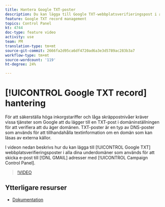 ```yaml
---
title: Hantera Google TXT-poster
description: Du kan lägga till Google TXT-webbplatsverifieringspost i alla dina underdomäner som används för att skicka e-post till GMAIL-adresser via Kontrollpanelen för Campaign.
feature: Google TXT record management
topics: Control Panel
kt: 4744
doc-type: feature video
activity: use
team: PM
translation-type: tm+mt
source-git-commit: 2666fa2d95ca6df4720ad6a3e3d5789ac283b3a7
workflow-type: tm+mt
source-wordcount: '119'
ht-degree: 24%

---
```



# [!UICONTROL Google TXT record] hantering

För att säkerställa höga inkorgstariffer och låga skräppostnivåer kräver vissa tjänster som Google att du lägger till en TXT-post i domäninställningen för att verifiera att du äger domänen. TXT-poster är en typ av DNS-poster som används för att tillhandahålla textinformation om en domän som kan läsas av externa källor.

I videon nedan beskrivs hur du kan lägga till [!UICONTROL Google TXT] webbplatsverifieringsposter i alla dina underdomäner som används för att skicka e-post till [!DNL GMAIL] adresser med [!UICONTROL Campaign Control Panel].

>[!VIDEO](https://video.tv.adobe.com/v/32369?quality=12)

## Ytterligare resurser

* [Dokumentation](https://docs.adobe.com/content/help/en/control-panel/using/subdomains-and-certificates/managing-txt-records.html)